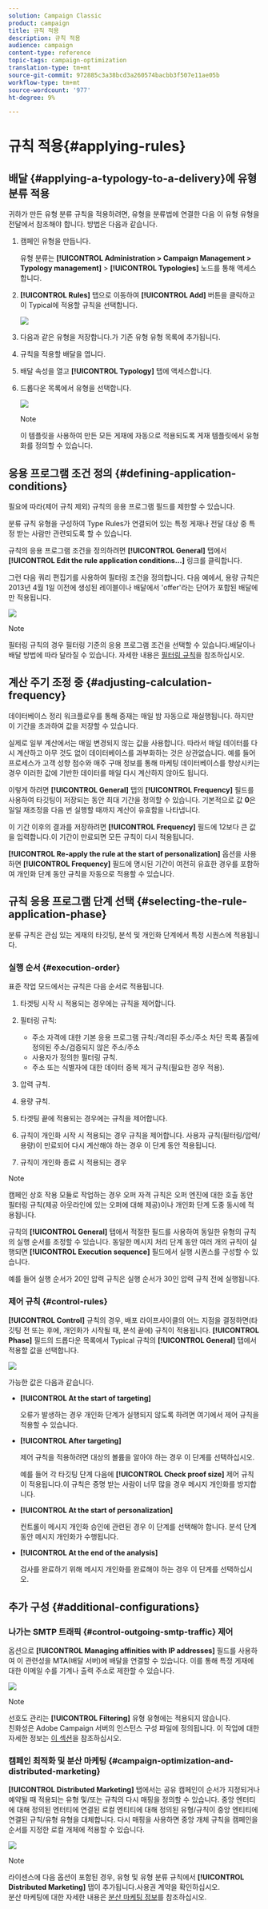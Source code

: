 ```yaml
---
solution: Campaign Classic
product: campaign
title: 규칙 적용
description: 규칙 적용
audience: campaign
content-type: reference
topic-tags: campaign-optimization
translation-type: tm+mt
source-git-commit: 972885c3a38bcd3a260574bacbb3f507e11ae05b
workflow-type: tm+mt
source-wordcount: '977'
ht-degree: 9%

---
```



# 규칙 적용{#applying-rules}

## 배달 {#applying-a-typology-to-a-delivery}에 유형 분류 적용

귀하가 만든 유형 분류 규칙을 적용하려면, 유형을 분류법에 연결한 다음 이 유형 유형을 전달에서 참조해야 합니다. 방법은 다음과 같습니다.

1. 캠페인 유형을 만듭니다.

   유형 분류는 **[!UICONTROL Administration > Campaign Management > Typology management]** > **[!UICONTROL Typologies]** 노드를 통해 액세스합니다.

1. **[!UICONTROL Rules]** 탭으로 이동하여 **[!UICONTROL Add]** 버튼을 클릭하고 이 Typical에 적용할 규칙을 선택합니다.

   ![](assets/campaign_opt_pressure_sample_1_6.png)

1. 다음과 같은 유형을 저장합니다.가 기존 유형 유형 목록에 추가됩니다.
1. 규칙을 적용할 배달을 엽니다.
1. 배달 속성을 열고 **[!UICONTROL Typology]** 탭에 액세스합니다.
1. 드롭다운 목록에서 유형을 선택합니다.

   ![](assets/campaign_opt_pressure_sample_1_7.png)

   >[!NOTE]
   >
   >이 템플릿을 사용하여 만든 모든 게재에 자동으로 적용되도록 게재 템플릿에서 유형화를 정의할 수 있습니다.

## 응용 프로그램 조건 정의 {#defining-application-conditions}

필요에 따라(제어 규칙 제외) 규칙의 응용 프로그램 필드를 제한할 수 있습니다.

분류 규칙 유형을 구성하여 Type Rules가 연결되어 있는 특정 게재나 전달 대상 중 특정 받는 사람만 관련되도록 할 수 있습니다.

규칙의 응용 프로그램 조건을 정의하려면 **[!UICONTROL General]** 탭에서 **[!UICONTROL Edit the rule application conditions...]** 링크를 클릭합니다.

그런 다음 쿼리 편집기를 사용하여 필터링 조건을 정의합니다. 다음 예에서, 용량 규칙은 2013년 4월 1일 이전에 생성된 레이블이나 배달에서 &#39;offer&#39;라는 단어가 포함된 배달에만 적용됩니다.

![](assets/campaign_opt_create_capacity_criterion.png)

>[!NOTE]
>
>필터링 규칙의 경우 필터링 기준의 응용 프로그램 조건을 선택할 수 있습니다.배달이나 배달 방법에 따라 달라질 수 있습니다. 자세한 내용은 [필터링 규칙](../../campaign/using/filtering-rules.md#conditioning-a-filtering-rule)을 참조하십시오.

## 계산 주기 조정 중 {#adjusting-calculation-frequency}

데이터베이스 정리 워크플로우를 통해 중재는 매일 밤 자동으로 재실행됩니다. 하지만 이 기간을 초과하여 값을 저장할 수 있습니다.

실제로 일부 계산에서는 매일 변경되지 않는 값을 사용합니다. 따라서 매일 데이터를 다시 계산하고 아무 것도 없이 데이터베이스를 과부화하는 것은 상관없습니다. 예를 들어 프로세스가 고객 성향 점수와 매주 구매 정보를 통해 마케팅 데이터베이스를 향상시키는 경우 이러한 값에 기반한 데이터를 매일 다시 계산하지 않아도 됩니다.

이렇게 하려면 **[!UICONTROL General]** 탭의 **[!UICONTROL Frequency]** 필드를 사용하여 타깃팅이 저장되는 동안 최대 기간을 정의할 수 있습니다. 기본적으로 값 **0**&#x200B;은 일일 재조정을 다음 번 실행할 때까지 계산이 유효함을 나타냅니다.

이 기간 이후의 결과를 저장하려면 **[!UICONTROL Frequency]** 필드에 12보다 큰 값을 입력합니다.이 기간이 만료되면 모든 규칙이 다시 적용됩니다.

**[!UICONTROL Re-apply the rule at the start of personalization]** 옵션을 사용하면 **[!UICONTROL Frequency]** 필드에 명시된 기간이 여전히 유효한 경우를 포함하여 개인화 단계 동안 규칙을 자동으로 적용할 수 있습니다.

## 규칙 응용 프로그램 단계 선택 {#selecting-the-rule-application-phase}

분류 규칙은 관심 있는 게재의 타깃팅, 분석 및 개인화 단계에서 특정 시퀀스에 적용됩니다.

### 실행 순서 {#execution-order}

표준 작업 모드에서는 규칙은 다음 순서로 적용됩니다.

1. 타겟팅 시작 시 적용되는 경우에는 규칙을 제어합니다.
1. 필터링 규칙:

   * 주소 자격에 대한 기본 응용 프로그램 규칙:/격리된 주소/주소 차단 목록 품질에 정의된 주소/검증되지 않은 주소/주소
   * 사용자가 정의한 필터링 규칙.
   * 주소 또는 식별자에 대한 데이터 중복 제거 규칙(필요한 경우 적용).

1. 압력 규칙.
1. 용량 규칙.
1. 타겟팅 끝에 적용되는 경우에는 규칙을 제어합니다.
1. 규칙이 개인화 시작 시 적용되는 경우 규칙을 제어합니다. 사용자 규칙(필터링/압력/용량)이 만료되어 다시 계산해야 하는 경우 이 단계 동안 적용됩니다.
1. 규칙이 개인화 종료 시 적용되는 경우

>[!NOTE]
>
>캠페인 상호 작용 모듈로 작업하는 경우 오퍼 자격 규칙은 오퍼 엔진에 대한 호출 동안 필터링 규칙(제공 아웃라인에 있는 오퍼에 대해 제공)이나 개인화 단계 도중 동시에 적용됩니다.

규칙의 **[!UICONTROL General]** 탭에서 적절한 필드를 사용하여 동일한 유형의 규칙의 실행 순서를 조정할 수 있습니다. 동일한 메시지 처리 단계 동안 여러 개의 규칙이 실행되면 **[!UICONTROL Execution sequence]** 필드에서 실행 시퀀스를 구성할 수 있습니다.

예를 들어 실행 순서가 20인 압력 규칙은 실행 순서가 30인 압력 규칙 전에 실행됩니다.

### 제어 규칙 {#control-rules}

**[!UICONTROL Control]** 규칙의 경우, 배포 라이프사이클의 어느 지점을 결정하면(타깃팅 전 또는 후에, 개인화가 시작될 때, 분석 끝에) 규칙이 적용됩니다. **[!UICONTROL Phase]** 필드의 드롭다운 목록에서 Typical 규칙의 **[!UICONTROL General]** 탭에서 적용할 값을 선택합니다.

![](assets/campaign_opt_define_control_phase.png)

가능한 값은 다음과 같습니다.

* **[!UICONTROL At the start of targeting]**

   오류가 발생하는 경우 개인화 단계가 실행되지 않도록 하려면 여기에서 제어 규칙을 적용할 수 있습니다.

* **[!UICONTROL After targeting]**

   제어 규칙을 적용하려면 대상의 볼륨을 알아야 하는 경우 이 단계를 선택하십시오.

   예를 들어 각 타깃팅 단계 다음에 **[!UICONTROL Check proof size]** 제어 규칙이 적용됩니다.이 규칙은 증명 받는 사람이 너무 많을 경우 메시지 개인화를 방지합니다.

* **[!UICONTROL At the start of personalization]**

   컨트롤이 메시지 개인화 승인에 관련된 경우 이 단계를 선택해야 합니다. 분석 단계 동안 메시지 개인화가 수행됩니다.

* **[!UICONTROL At the end of the analysis]**

   검사를 완료하기 위해 메시지 개인화를 완료해야 하는 경우 이 단계를 선택하십시오.

## 추가 구성 {#additional-configurations}

### 나가는 SMTP 트래픽 {#control-outgoing-smtp-traffic} 제어

옵션으로 **[!UICONTROL Managing affinities with IP addresses]** 필드를 사용하여 이 관련성을 MTA(배달 서버)에 배달을 연결할 수 있습니다. 이를 통해 특정 게재에 대한 이메일 수를 기계나 출력 주소로 제한할 수 있습니다.

![](assets/campaign_opt_select_ip_affinity.png)

>[!NOTE]
>
>선호도 관리는 **[!UICONTROL Filtering]** 유형 유형에는 적용되지 않습니다.\
>친화성은 Adobe Campaign 서버의 인스턴스 구성 파일에 정의됩니다. 이 작업에 대한 자세한 정보는 [이 섹션](../../installation/using/about-initial-configuration.md)을 참조하십시오.

### 캠페인 최적화 및 분산 마케팅 {#campaign-optimization-and-distributed-marketing}

**[!UICONTROL Distributed Marketing]** 탭에서는 공유 캠페인이 순서가 지정되거나 예약될 때 적용되는 유형 및/또는 규칙의 다시 매핑을 정의할 수 있습니다. 중앙 엔터티에 대해 정의된 엔터티에 연결된 로컬 엔티티에 대해 정의된 유형/규칙이 중앙 엔티티에 연결된 규칙/유형 유형을 대체합니다. 다시 매핑을 사용하면 중앙 개체 규칙을 캠페인을 순서를 지정한 로컬 개체에 적용할 수 있습니다.

![](assets/simu_campaign_opti_distrib_mkg.png)

>[!NOTE]
>
>라이센스에 다음 옵션이 포함된 경우, 유형 및 유형 분류 규칙에서 **[!UICONTROL Distributed Marketing]** 탭이 추가됩니다.사용권 계약을 확인하십시오.\
>분산 마케팅에 대한 자세한 내용은 [분산 마케팅 정보](../../campaign/using/about-distributed-marketing.md)를 참조하십시오.

